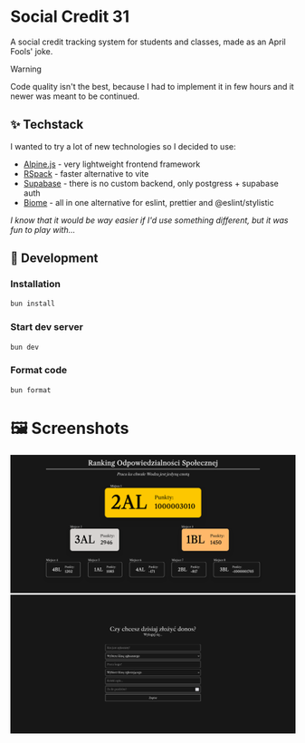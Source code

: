 # Social Credit 31

A social credit tracking system for students and classes, made as an April Fools' joke.

> [!WARNING]  
> Code quality isn't the best, because I had to implement it in
> few hours and it newer was meant to be continued.


## ✨ Techstack

I wanted to try a lot of new technologies so I decided to use:
- [Alpine.js](https://alpinejs.dev/) - very lightweight frontend framework
- [RSpack](https://rspack.dev/) - faster alternative to vite
- [Supabase](https://supabase.com/) - there is no custom backend, only postgress + supabase auth
- [Biome](https://biomejs.dev/) - all in one alternative for eslint, prettier and @eslint/stylistic

*I know that it would be way easier if I'd use something different, but it was fun to play with...*

## 🚀 Development

### Installation
```bash
bun install
```

### Start dev server

```bash
bun dev
```

### Format code

```bash
bun format
```

# 🖼️ Screenshots

![Landing site](./.github/assets/landing-site.png)
![Admin panel](./.github/assets/admin-panel.png)